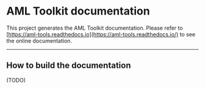 # AML Toolkit documentation

This project generates the AML Toolkit documentation. Please refer to
[https://aml-tools.readthedocs.io](https://aml-tools.readthedocs.io/) to see the online documentation.

---

## How to build the documentation

(TODO)
